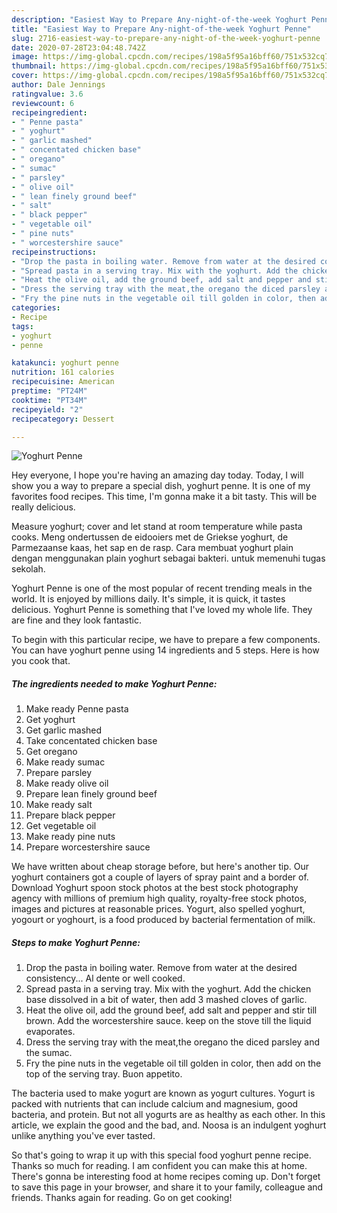 ```yaml
---
description: "Easiest Way to Prepare Any-night-of-the-week Yoghurt Penne"
title: "Easiest Way to Prepare Any-night-of-the-week Yoghurt Penne"
slug: 2716-easiest-way-to-prepare-any-night-of-the-week-yoghurt-penne
date: 2020-07-28T23:04:48.742Z
image: https://img-global.cpcdn.com/recipes/198a5f95a16bff60/751x532cq70/yoghurt-penne-recipe-main-photo.jpg
thumbnail: https://img-global.cpcdn.com/recipes/198a5f95a16bff60/751x532cq70/yoghurt-penne-recipe-main-photo.jpg
cover: https://img-global.cpcdn.com/recipes/198a5f95a16bff60/751x532cq70/yoghurt-penne-recipe-main-photo.jpg
author: Dale Jennings
ratingvalue: 3.6
reviewcount: 6
recipeingredient:
- " Penne pasta"
- " yoghurt"
- " garlic mashed"
- " concentated chicken base"
- " oregano"
- " sumac"
- " parsley"
- " olive oil"
- " lean finely ground beef"
- " salt"
- " black pepper"
- " vegetable oil"
- " pine nuts"
- " worcestershire sauce"
recipeinstructions:
- "Drop the pasta in boiling water. Remove from water at the desired consistency... Al dente or well cooked."
- "Spread pasta in a serving tray. Mix with the yoghurt. Add the chicken base dissolved in a bit of water, then add 3 mashed cloves of garlic."
- "Heat the olive oil, add the ground beef, add salt and pepper and stir till brown. Add the worcestershire sauce. keep on the stove till the liquid evaporates."
- "Dress the serving tray with the meat,the oregano the diced parsley and the sumac."
- "Fry the pine nuts in the vegetable oil till golden in color, then add on the top of the serving tray. Buon appetito."
categories:
- Recipe
tags:
- yoghurt
- penne

katakunci: yoghurt penne 
nutrition: 161 calories
recipecuisine: American
preptime: "PT24M"
cooktime: "PT34M"
recipeyield: "2"
recipecategory: Dessert

---
```



![Yoghurt Penne](https://img-global.cpcdn.com/recipes/198a5f95a16bff60/751x532cq70/yoghurt-penne-recipe-main-photo.jpg)

Hey everyone, I hope you're having an amazing day today. Today, I will show you a way to prepare a special dish, yoghurt penne. It is one of my favorites food recipes. This time, I'm gonna make it a bit tasty. This will be really delicious.

Measure yoghurt; cover and let stand at room temperature while pasta cooks. Meng ondertussen de eidooiers met de Griekse yoghurt, de Parmezaanse kaas, het sap en de rasp. Cara membuat yoghurt plain dengan menggunakan plain yoghurt sebagai bakteri. untuk memenuhi tugas sekolah.

Yoghurt Penne is one of the most popular of recent trending meals in the world. It is enjoyed by millions daily. It's simple, it is quick, it tastes delicious. Yoghurt Penne is something that I've loved my whole life. They are fine and they look fantastic.


To begin with this particular recipe, we have to prepare a few components. You can have yoghurt penne using 14 ingredients and 5 steps. Here is how you cook that.

<!--inarticleads1-->

##### The ingredients needed to make Yoghurt Penne:

1. Make ready  Penne pasta
1. Get  yoghurt
1. Get  garlic mashed
1. Take  concentated chicken base
1. Get  oregano
1. Make ready  sumac
1. Prepare  parsley
1. Make ready  olive oil
1. Prepare  lean finely ground beef
1. Make ready  salt
1. Prepare  black pepper
1. Get  vegetable oil
1. Make ready  pine nuts
1. Prepare  worcestershire sauce


We have written about cheap storage before, but here&#39;s another tip. Our yoghurt containers got a couple of layers of spray paint and a border of. Download Yoghurt spoon stock photos at the best stock photography agency with millions of premium high quality, royalty-free stock photos, images and pictures at reasonable prices. Yogurt, also spelled yoghurt, yogourt or yoghourt, is a food produced by bacterial fermentation of milk. 

<!--inarticleads2-->

##### Steps to make Yoghurt Penne:

1. Drop the pasta in boiling water. Remove from water at the desired consistency... Al dente or well cooked.
1. Spread pasta in a serving tray. Mix with the yoghurt. Add the chicken base dissolved in a bit of water, then add 3 mashed cloves of garlic.
1. Heat the olive oil, add the ground beef, add salt and pepper and stir till brown. Add the worcestershire sauce. keep on the stove till the liquid evaporates.
1. Dress the serving tray with the meat,the oregano the diced parsley and the sumac.
1. Fry the pine nuts in the vegetable oil till golden in color, then add on the top of the serving tray. Buon appetito.


The bacteria used to make yogurt are known as yogurt cultures. Yogurt is packed with nutrients that can include calcium and magnesium, good bacteria, and protein. But not all yogurts are as healthy as each other. In this article, we explain the good and the bad, and. Noosa is an indulgent yoghurt unlike anything you&#39;ve ever tasted. 

So that's going to wrap it up with this special food yoghurt penne recipe. Thanks so much for reading. I am confident you can make this at home. There's gonna be interesting food at home recipes coming up. Don't forget to save this page in your browser, and share it to your family, colleague and friends. Thanks again for reading. Go on get cooking!

